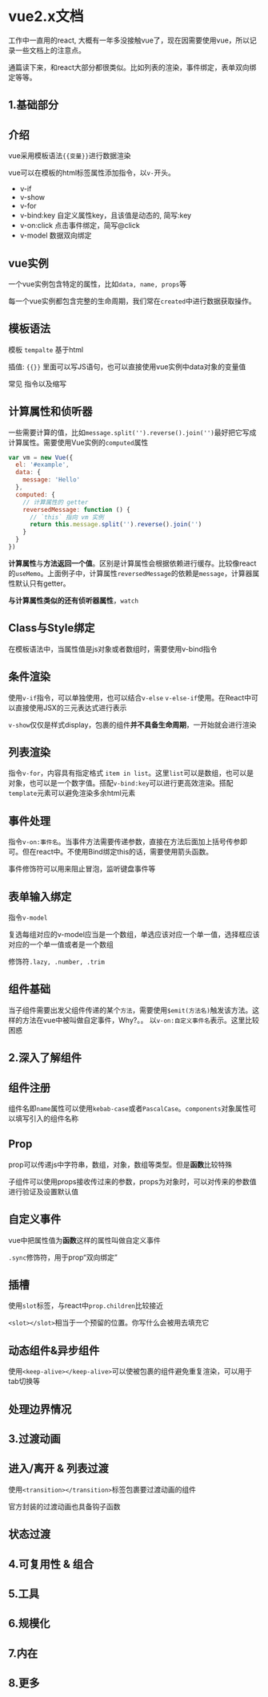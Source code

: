 # vue2.x文档

工作中一直用的react, 大概有一年多没接触vue了，现在因需要使用vue，所以记录一些文档上的注意点。

通篇读下来，和react大部分都很类似。比如列表的渲染，事件绑定，表单双向绑定等等。

## 1.基础部分

## 介绍

vue采用模板语法`{{变量}}`进行数据渲染

vue可以在模板的html标签属性添加指令，以`v-`开头。

- v-if
- v-show
- v-for
- v-bind:key 自定义属性key，且该值是动态的, 简写:key
- v-on:click 点击事件绑定，简写@click
- v-model 数据双向绑定

## vue实例

一个vue实例包含特定的属性，比如`data, name, props`等

每一个vue实例都包含完整的生命周期，我们常在`created`中进行数据获取操作。

## 模板语法

模板 `tempalte` 基于html

插值: `{{}}` 里面可以写JS语句，也可以直接使用vue实例中data对象的变量值

常见  指令以及缩写

## 计算属性和侦听器

一些需要计算的值，比如`message.split('').reverse().join('')`最好把它写成计算属性。需要使用Vue实例的`computed`属性

```js
var vm = new Vue({
  el: '#example',
  data: {
    message: 'Hello'
  },
  computed: {
    // 计算属性的 getter
    reversedMessage: function () {
      // `this` 指向 vm 实例
      return this.message.split('').reverse().join('')
    }
  }
})
```

**计算属性**与**方法返回一个值**。区别是计算属性会根据依赖进行缓存。比较像react的`useMemo`。上面例子中，计算属性`reversedMessage`的依赖是`message`，计算器属性默认只有getter。

**与计算属性类似的还有侦听器属性**，`watch`

## Class与Style绑定

在模板语法中，当属性值是js对象或者数组时，需要使用v-bind指令

## 条件渲染

使用`v-if`指令，可以单独使用，也可以结合`v-else` `v-else-if`使用。在React中可以直接使用JSX的三元表达式进行表示

`v-show`仅仅是样式display，包裹的组件**并不具备生命周期**，一开始就会进行渲染

## 列表渲染

指令`v-for`，内容具有指定格式 `item in list`。这里`list`可以是数组，也可以是对象，也可以是一个数字值。搭配`v-bind:key`可以进行更高效渲染。搭配`template`元素可以避免渲染多余html元素

## 事件处理

指令`v-on:事件名`。当事件方法需要传递参数，直接在方法后面加上括号传参即可。但在react中。不使用Bind绑定this的话，需要使用箭头函数。

事件修饰符可以用来阻止冒泡，监听键盘事件等

## 表单输入绑定

指令`v-model`

复选每组对应的v-model应当是一个数组，单选应该对应一个单一值，选择框应该对应的一个单一值或者是一个数组

修饰符`.lazy, .number, .trim`

## 组件基础

当子组件需要出发父组件传递的某个`方法`，需要使用`$emit(方法名)`触发该方法。这样的方法在vue中被叫做自定事件，Why?。。 以`v-on:自定义事件名`表示。这里比较困惑

## 2.深入了解组件

## 组件注册

组件名即`name`属性可以使用`kebab-case`或者`PascalCase`。`components`对象属性可以填写引入的组件名称

## Prop

prop可以传递js中字符串，数组，对象，数组等类型。但是**函数**比较特殊

子组件可以使用props接收传过来的参数，props为对象时，可以对传来的参数值进行验证及设置默认值

## 自定义事件

vue中把属性值为**函数**这样的属性叫做自定义事件

`.sync`修饰符，用于prop“双向绑定”

## 插槽

使用`slot`标签，与react中`prop.children`比较接近

`<slot></slot>`相当于一个预留的位置。你写什么会被用去填充它

## 动态组件&异步组件

使用`<keep-alive></keep-alive>`可以使被包裹的组件避免重复渲染，可以用于tab切换等

## 处理边界情况


## 3.过渡动画

## 进入/离开 & 列表过渡

使用`<transition></transition>`标签包裹要过渡动画的组件

官方封装的过渡动画也具备钩子函数

## 状态过渡

## 4.可复用性 & 组合

## 5.工具

## 6.规模化

## 7.内在

## 8.更多